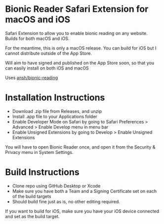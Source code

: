 # Bionic Reader Safari Extension for macOS and iOS
Safari Extension to allow you to enable bionic reading on any website. 
Builds for both macOS and iOS.

For the meantime, this is only a macOS release. You can build for iOS but I cannot distribute outside of the App Store.

Will aim to have signed and published on the App Store soon, so that you can easily install on both iOS and macOS

Uses [ansh/bionic-reading](https://github.com/ansh/bionic-reading)

# Installation Instructions
- Download .zip file from Releases, and unzip
- Install .app file to your Applications folder
- Enable Developer Mode on Safari by going to Safari Preferences > Advanced > Enable Develop menu in menu bar
- Enable Unsigned Extensions by going to Develop > Enable Unsigned Extensions

You will have to open Bionic Reader once, and open it from the Security & Privacy menu in System Settings. 

# Build Instructions
- Clone repo using GitHub Desktop or Xcode
- Make sure you have both a Team and a Signing Certificate set on each of the build targets
- Should build fine just as is, no other editing required.

If you want to build for iOS, make sure you have your iOS device connected and set as the build target.
